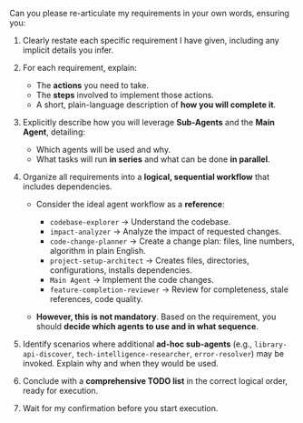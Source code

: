 Can you please re-articulate my requirements in your own words, ensuring you:

1. Clearly restate each specific requirement I have given, including any implicit details you infer.
2. For each requirement, explain:

   * The **actions** you need to take.
   * The **steps** involved to implement those actions.
   * A short, plain-language description of **how you will complete it**.
3. Explicitly describe how you will leverage **Sub-Agents** and the **Main Agent**, detailing:

   * Which agents will be used and why.
   * What tasks will run **in series** and what can be done **in parallel**.
4. Organize all requirements into a **logical, sequential workflow** that includes dependencies.

   * Consider the ideal agent workflow as a **reference**:

     * `codebase-explorer` → Understand the codebase.
     * `impact-analyzer` → Analyze the impact of requested changes.
     * `code-change-planner` → Create a change plan: files, line numbers, algorithm in plain English.
     * `project-setup-architect` → Creates files, directories, configurations, installs dependencies.
     * `Main Agent` → Implement the code changes.
     * `feature-completion-reviewer` → Review for completeness, stale references, code quality.
   * **However, this is not mandatory**. Based on the requirement, you should **decide which agents to use and in what sequence**.
5. Identify scenarios where additional **ad-hoc sub-agents** (e.g., `library-api-discover`, `tech-intelligence-researcher`, `error-resolver`) may be invoked. Explain why and when they would be used.
6. Conclude with a **comprehensive TODO list** in the correct logical order, ready for execution.
7. Wait for my confirmation before you start execution.
